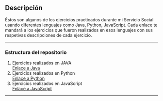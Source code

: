 ## Descripción

Éstos son algunos de los ejercicios practicados durante mi Servicio Social usando diferentes lenguajes como Java, Python, JavaScript.
Cada enlace te mandará a los ejercicios que fueron realizados en esos lenguajes con sus respetivas descripciones de cada ejercicio.

---

### Estructura del repositorio

1. Ejercicios realizados en JAVA  
     [Enlace a Java](https://github.com/monepii/Ejercicios/blob/main/EjerciciosJava.md)
2. Ejercicios realizados en Python  
     [Enlace a Python](https://github.com/monepii/Ejercicios/blob/main/Python)
3. Ejercicios realizados en JavaScript  
     [Enlace a JavaScript](https://github.com/monepii/Ejercicios/blob/main/JavaScript)

---
